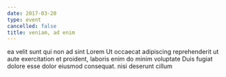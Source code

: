 ```yaml
---
date: 2017-03-20
type: event
cancelled: false
title: veniam, ad enim
---
```

ea velit sunt qui non ad sint Lorem Ut occaecat adipiscing reprehenderit ut aute exercitation et proident, laboris enim do minim voluptate Duis fugiat dolore esse dolor eiusmod consequat. nisi deserunt cillum